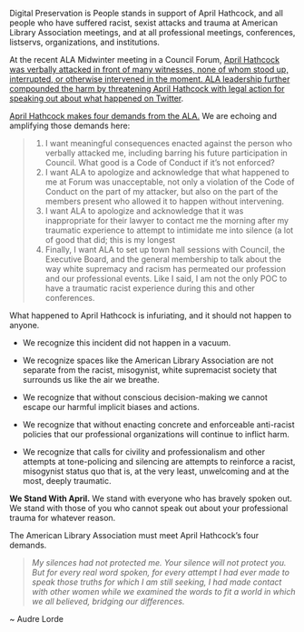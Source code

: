 
Digital Preservation is People stands in support of April Hathcock, and all people who have suffered racist, sexist attacks and trauma at American Library Association meetings, and at all professional meetings, conferences, listservs, organizations, and institutions. 

At the recent ALA Midwinter meeting in a Council Forum, [April Hathcock was verbally attacked in front of many witnesses, none of whom stood up, interrupted, or otherwise intervened in the moment. ALA leadership further compounded the harm by threatening April Hathcock with legal action for speaking out about what happened on Twitter](https://aprilhathcock.wordpress.com/2019/01/30/alamw-what-happened-and-what-should-happen-next/). 

[April Hathcock makes four demands from the ALA.](https://aprilhathcock.wordpress.com/2019/01/30/alamw-what-happened-and-what-should-happen-next/) We are echoing and amplifying those demands here:

>1.  I want meaningful consequences enacted against the person who verbally attacked me, including barring his future participation in Council. What good is a Code of Conduct if it’s not enforced?
>2. I want ALA to apologize and acknowledge that what happened to me at Forum was unacceptable, not only a violation of the Code of Conduct on the part of my attacker, but also on the part of the members present who allowed it to happen without intervening. 
>3. I want ALA to apologize and acknowledge that it was inappropriate for their lawyer to contact me the morning after my traumatic experience to attempt to intimidate me into silence (a lot of good that did; this is my longest 
>4. Finally, I want ALA to set up town hall sessions with Council, the Executive Board, and the general membership to talk about the way white supremacy and racism has permeated our profession and our professional events. Like I said, I am not the only POC to have a traumatic racist experience during this and other conferences. 
 
What happened to April Hathcock is infuriating, and it should not happen to anyone. 

* We recognize this incident did not happen in a vacuum. 

* We recognize spaces like the American Library Association are not separate from the racist, misogynist, white supremacist society that surrounds us like the air we breathe. 

* We recognize that without conscious decision-making we cannot escape our harmful implicit biases and actions. 

* We recognize that without enacting concrete and enforceable anti-racist policies that our professional organizations will continue to inflict harm. 

* We recognize that calls for civility and professionalism and other attempts at tone-policing and silencing are attempts to reinforce a racist, misogynist status quo that is, at the very least, unwelcoming and at the most, deeply traumatic. 

**We Stand With April.** We stand with everyone who has bravely spoken out. We stand with those of you who cannot speak out about your professional trauma for whatever reason. 

The American Library Association must meet April Hathcock’s four demands. 

>*My silences had not protected me. Your silence will not protect you. But for every real word spoken, for every attempt I had ever made to speak those truths for which I am still seeking, I had made contact with other women while we examined the words to fit a world in which we all believed, bridging our differences.*

~ Audre Lorde 
